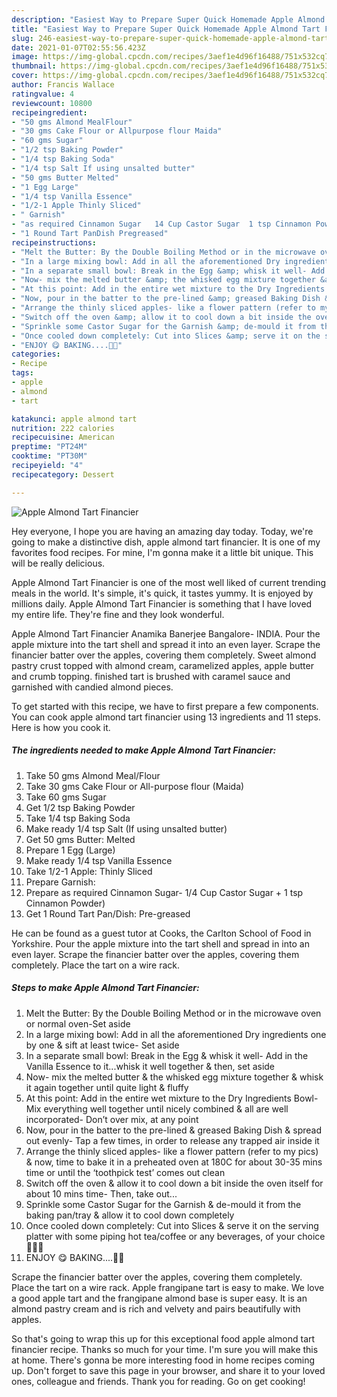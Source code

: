 ```yaml
---
description: "Easiest Way to Prepare Super Quick Homemade Apple Almond Tart Financier"
title: "Easiest Way to Prepare Super Quick Homemade Apple Almond Tart Financier"
slug: 246-easiest-way-to-prepare-super-quick-homemade-apple-almond-tart-financier
date: 2021-01-07T02:55:56.423Z
image: https://img-global.cpcdn.com/recipes/3aef1e4d96f16488/751x532cq70/apple-almond-tart-financier-recipe-main-photo.jpg
thumbnail: https://img-global.cpcdn.com/recipes/3aef1e4d96f16488/751x532cq70/apple-almond-tart-financier-recipe-main-photo.jpg
cover: https://img-global.cpcdn.com/recipes/3aef1e4d96f16488/751x532cq70/apple-almond-tart-financier-recipe-main-photo.jpg
author: Francis Wallace
ratingvalue: 4
reviewcount: 10800
recipeingredient:
- "50 gms Almond MealFlour"
- "30 gms Cake Flour or Allpurpose flour Maida"
- "60 gms Sugar"
- "1/2 tsp Baking Powder"
- "1/4 tsp Baking Soda"
- "1/4 tsp Salt If using unsalted butter"
- "50 gms Butter Melted"
- "1 Egg Large"
- "1/4 tsp Vanilla Essence"
- "1/2-1 Apple Thinly Sliced"
- " Garnish"
- "as required Cinnamon Sugar   14 Cup Castor Sugar  1 tsp Cinnamon Powder"
- "1 Round Tart PanDish Pregreased"
recipeinstructions:
- "Melt the Butter: By the Double Boiling Method or in the microwave oven or normal oven-Set aside"
- "In a large mixing bowl: Add in all the aforementioned Dry ingredients one by one &amp; sift at least twice- Set aside"
- "In a separate small bowl: Break in the Egg &amp; whisk it well- Add in the Vanilla Essence to it...whisk it well together &amp; then, set aside"
- "Now- mix the melted butter &amp; the whisked egg mixture together &amp; whisk it again together until quite light &amp; fluffy"
- "At this point: Add in the entire wet mixture to the Dry Ingredients Bowl- Mix everything well together until nicely combined &amp; all are well incorporated- Don’t over mix, at any point"
- "Now, pour in the batter to the pre-lined &amp; greased Baking Dish &amp; spread out evenly- Tap a few times, in order to release any trapped air inside it"
- "Arrange the thinly sliced apples- like a flower pattern (refer to my pics) &amp; now, time to bake it in a preheated oven at 180C for about 30-35 mins time or until the ‘toothpick test’ comes out clean"
- "Switch off the oven &amp; allow it to cool down a bit inside the oven itself for about 10 mins time- Then, take out..."
- "Sprinkle some Castor Sugar for the Garnish &amp; de-mould it from the baking pan/tray &amp; allow it to cool down completely"
- "Once cooled down completely: Cut into Slices &amp; serve it on the serving platter with some piping hot tea/coffee or any beverages, of your choice 💁🏻‍♀️"
- "ENJOY 😋 BAKING....🧑‍🍳"
categories:
- Recipe
tags:
- apple
- almond
- tart

katakunci: apple almond tart 
nutrition: 222 calories
recipecuisine: American
preptime: "PT24M"
cooktime: "PT30M"
recipeyield: "4"
recipecategory: Dessert

---
```



![Apple Almond Tart Financier](https://img-global.cpcdn.com/recipes/3aef1e4d96f16488/751x532cq70/apple-almond-tart-financier-recipe-main-photo.jpg)

Hey everyone, I hope you are having an amazing day today. Today, we're going to make a distinctive dish, apple almond tart financier. It is one of my favorites food recipes. For mine, I'm gonna make it a little bit unique. This will be really delicious.

Apple Almond Tart Financier is one of the most well liked of current trending meals in the world. It's simple, it's quick, it tastes yummy. It is enjoyed by millions daily. Apple Almond Tart Financier is something that I have loved my entire life. They're fine and they look wonderful.

Apple Almond Tart Financier Anamika Banerjee Bangalore- INDIA. Pour the apple mixture into the tart shell and spread it into an even layer. Scrape the financier batter over the apples, covering them completely. Sweet almond pastry crust topped with almond cream, caramelized apples, apple butter and crumb topping. finished tart is brushed with caramel sauce and garnished with candied almond pieces.


To get started with this recipe, we have to first prepare a few components. You can cook apple almond tart financier using 13 ingredients and 11 steps. Here is how you cook it.

<!--inarticleads1-->

##### The ingredients needed to make Apple Almond Tart Financier:

1. Take 50 gms Almond Meal/Flour
1. Take 30 gms Cake Flour or All-purpose flour (Maida)
1. Take 60 gms Sugar
1. Get 1/2 tsp Baking Powder
1. Take 1/4 tsp Baking Soda
1. Make ready 1/4 tsp Salt (If using unsalted butter)
1. Get 50 gms Butter: Melted
1. Prepare 1 Egg (Large)
1. Make ready 1/4 tsp Vanilla Essence
1. Take 1/2-1 Apple: Thinly Sliced
1. Prepare  Garnish:
1. Prepare as required Cinnamon Sugar-   1/4 Cup Castor Sugar + 1 tsp Cinnamon Powder)
1. Get 1 Round Tart Pan/Dish: Pre-greased


He can be found as a guest tutor at Cooks, the Carlton School of Food in Yorkshire. Pour the apple mixture into the tart shell and spread in into an even layer. Scrape the financier batter over the apples, covering them completely. Place the tart on a wire rack. 

<!--inarticleads2-->

##### Steps to make Apple Almond Tart Financier:

1. Melt the Butter: By the Double Boiling Method or in the microwave oven or normal oven-Set aside
1. In a large mixing bowl: Add in all the aforementioned Dry ingredients one by one &amp; sift at least twice- Set aside
1. In a separate small bowl: Break in the Egg &amp; whisk it well- Add in the Vanilla Essence to it...whisk it well together &amp; then, set aside
1. Now- mix the melted butter &amp; the whisked egg mixture together &amp; whisk it again together until quite light &amp; fluffy
1. At this point: Add in the entire wet mixture to the Dry Ingredients Bowl- Mix everything well together until nicely combined &amp; all are well incorporated- Don’t over mix, at any point
1. Now, pour in the batter to the pre-lined &amp; greased Baking Dish &amp; spread out evenly- Tap a few times, in order to release any trapped air inside it
1. Arrange the thinly sliced apples- like a flower pattern (refer to my pics) &amp; now, time to bake it in a preheated oven at 180C for about 30-35 mins time or until the ‘toothpick test’ comes out clean
1. Switch off the oven &amp; allow it to cool down a bit inside the oven itself for about 10 mins time- Then, take out...
1. Sprinkle some Castor Sugar for the Garnish &amp; de-mould it from the baking pan/tray &amp; allow it to cool down completely
1. Once cooled down completely: Cut into Slices &amp; serve it on the serving platter with some piping hot tea/coffee or any beverages, of your choice 💁🏻‍♀️
1. ENJOY 😋 BAKING....🧑‍🍳


Scrape the financier batter over the apples, covering them completely. Place the tart on a wire rack. Apple frangipane tart is easy to make. We love a good apple tart and the frangipane almond base is super easy. It is an almond pastry cream and is rich and velvety and pairs beautifully with apples. 

So that's going to wrap this up for this exceptional food apple almond tart financier recipe. Thanks so much for your time. I'm sure you will make this at home. There's gonna be more interesting food in home recipes coming up. Don't forget to save this page in your browser, and share it to your loved ones, colleague and friends. Thank you for reading. Go on get cooking!

